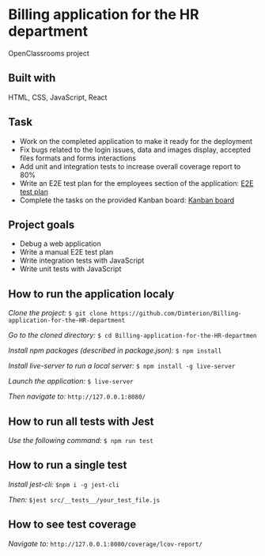# Billing application for the HR department

OpenClassrooms project

## Built with

HTML, CSS, JavaScript, React

## Task

- Work on the completed application to make it ready for the deployment
- Fix bugs related to the login issues, data and images display, accepted files formats and forms interactions
- Add unit and integration tests to increase overall coverage report to 80%
- Write an E2E test plan for the employees section of the application: [E2E test plan](https://github.com/Dimterion/Billing-application-for-the-HR-department/blob/master/E2E%20test%20plan%20for%20the%20Billed%20app%20(employee%20section).pdf)
- Complete the tasks on the provided Kanban board: [Kanban board](https://even-moonflower-317.notion.site/ae9bbda1188045c189134fe97b6694e2?v=4dcbb8f046d74c1c900dfa4da2375198)

## Project goals

- Debug a web application
- Write a manual E2E test plan
- Write integration tests with JavaScript
- Write unit tests with JavaScript

## How to run the application localy

*Clone the project:*
`$ git clone https://github.com/Dimterion/Billing-application-for-the-HR-department`

*Go to the cloned directory:*
`$ cd Billing-application-for-the-HR-departmen`

*Install npm packages (described in package.json):*
`$ npm install`

*Install live-server to run a local server:*
`$ npm install -g live-server`

*Launch the application:*
`$ live-server`

*Then navigate to:*
`http://127.0.0.1:8080/`

## How to run all tests with Jest

*Use the following command:*
`$ npm run test`

## How to run a single test

*Install jest-cli:*
`$npm i -g jest-cli`

*Then:*
`$jest src/__tests__/your_test_file.js`

## How to see test coverage

*Navigate to:*
`http://127.0.0.1:8080/coverage/lcov-report/`
